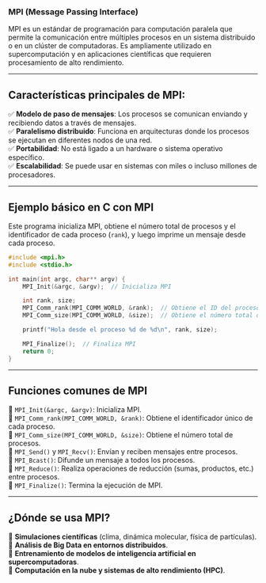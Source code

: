 ### **MPI (Message Passing Interface)**

MPI es un estándar de programación para computación paralela que permite la comunicación entre múltiples procesos en un sistema distribuido o en un clúster de computadoras. Es ampliamente utilizado en supercomputación y en aplicaciones científicas que requieren procesamiento de alto rendimiento.

---

## **Características principales de MPI:**

✅ **Modelo de paso de mensajes**: Los procesos se comunican enviando y recibiendo datos a través de mensajes.  
✅ **Paralelismo distribuido**: Funciona en arquitecturas donde los procesos se ejecutan en diferentes nodos de una red.  
✅ **Portabilidad**: No está ligado a un hardware o sistema operativo específico.  
✅ **Escalabilidad**: Se puede usar en sistemas con miles o incluso millones de procesadores.

---

## **Ejemplo básico en C con MPI**

Este programa inicializa MPI, obtiene el número total de procesos y el identificador de cada proceso (`rank`), y luego imprime un mensaje desde cada proceso.

```c
#include <mpi.h>
#include <stdio.h>

int main(int argc, char** argv) {
    MPI_Init(&argc, &argv);  // Inicializa MPI

    int rank, size;
    MPI_Comm_rank(MPI_COMM_WORLD, &rank);  // Obtiene el ID del proceso
    MPI_Comm_size(MPI_COMM_WORLD, &size);  // Obtiene el número total de procesos

    printf("Hola desde el proceso %d de %d\n", rank, size);

    MPI_Finalize();  // Finaliza MPI
    return 0;
}
```

---

## **Funciones comunes de MPI**

📌 `MPI_Init(&argc, &argv)`: Inicializa MPI.  
📌 `MPI_Comm_rank(MPI_COMM_WORLD, &rank)`: Obtiene el identificador único de cada proceso.  
📌 `MPI_Comm_size(MPI_COMM_WORLD, &size)`: Obtiene el número total de procesos.  
📌 `MPI_Send()` y `MPI_Recv()`: Envían y reciben mensajes entre procesos.  
📌 `MPI_Bcast()`: Difunde un mensaje a todos los procesos.  
📌 `MPI_Reduce()`: Realiza operaciones de reducción (sumas, productos, etc.) entre procesos.  
📌 `MPI_Finalize()`: Termina la ejecución de MPI.

---

## **¿Dónde se usa MPI?**

🔹 **Simulaciones científicas** (clima, dinámica molecular, física de partículas).  
🔹 **Análisis de Big Data en entornos distribuidos**.  
🔹 **Entrenamiento de modelos de inteligencia artificial en supercomputadoras**.  
🔹 **Computación en la nube y sistemas de alto rendimiento (HPC)**.




